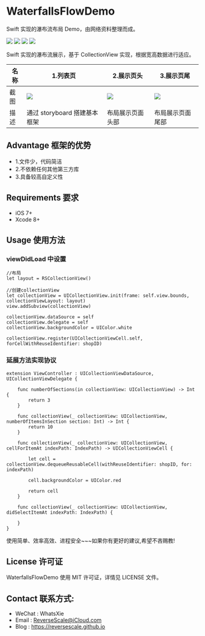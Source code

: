 # WaterfallsFlowDemo
Swift 实现的瀑布流布局 Demo，由网络资料整理而成。

![](https://img.shields.io/badge/platform-iOS-red.svg) 
![](https://img.shields.io/badge/language-swift-orange.svg) 
![](https://img.shields.io/badge/download-205K-brightgreen.svg)
![](https://img.shields.io/badge/license-MIT%20License-brightgreen.svg) 

Swift 实现的瀑布流展示，基于 CollectionView 实现，根据宽高数据进行适应。

| 名称 |1.列表页 |2.展示页头 |3.展示页尾 |
| ------------- | ------------- | ------------- | ------------- |
| 截图 | ![](http://og1yl0w9z.bkt.clouddn.com/17-9-15/5454399.jpg) | ![](http://og1yl0w9z.bkt.clouddn.com/17-9-15/37963953.jpg) | ![](http://og1yl0w9z.bkt.clouddn.com/17-9-15/74870795.jpg) |
| 描述 | 通过 storyboard 搭建基本框架 | 布局展示页面头部 | 布局展示页面尾部 |


## Advantage 框架的优势
* 1.文件少，代码简洁
* 2.不依赖任何其他第三方库
* 3.具备较高自定义性


## Requirements 要求
* iOS 7+
* Xcode 8+


## Usage 使用方法
### viewDidLoad 中设置
```
//布局
let layout = RSCollectionView()

//创建collectionView
let collectionView = UICollectionView.init(frame: self.view.bounds, collectionViewLayout: layout)
view.addSubview(collectionView)

collectionView.dataSource = self
collectionView.delegate = self
collectionView.backgroundColor = UIColor.white

collectionView.register(UICollectionViewCell.self, forCellWithReuseIdentifier: shopID)
```
### 延展方法实现协议
```
extension ViewController : UICollectionViewDataSource, UICollectionViewDelegate {
    
    func numberOfSections(in collectionView: UICollectionView) -> Int {
        return 3
    }
    
    func collectionView(_ collectionView: UICollectionView, numberOfItemsInSection section: Int) -> Int {
        return 10
    }
    
    func collectionView(_ collectionView: UICollectionView, cellForItemAt indexPath: IndexPath) -> UICollectionViewCell {
        
        let cell = collectionView.dequeueReusableCell(withReuseIdentifier: shopID, for: indexPath)
        
        cell.backgroundColor = UIColor.red
        
        return cell
    }
    
    func collectionView(_ collectionView: UICollectionView, didSelectItemAt indexPath: IndexPath) {
        
    }
}
```

使用简单、效率高效、进程安全~~~如果你有更好的建议,希望不吝赐教!


## License 许可证
WaterfallsFlowDemo 使用 MIT 许可证，详情见 LICENSE 文件。


## Contact 联系方式:
* WeChat : WhatsXie
* Email : ReverseScale@iCloud.com
* Blog : https://reversescale.github.io
